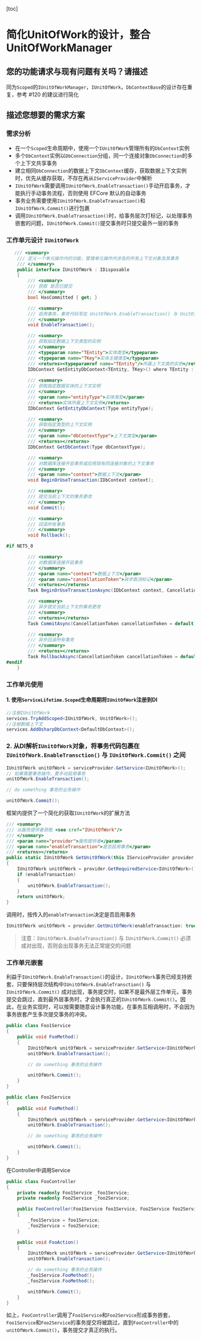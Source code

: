 [toc]

# 简化UnitOfWork的设计，整合UnitOfWorkManager

## 您的功能请求与现有问题有关吗？请描述

同为`Scoped`的`IUnitOfWorkManager`，`IUnitOfWork`，`DbContextBase`的设计存在重复，参考 #120 的建议进行简化

## 描述您想要的需求方案

### 需求分析

- 在一个`Scoped`生命周期中，使用一个`IUnitOfWork`管理所有的`DbContext`实例
- 多个`DbContext`实例以`DbConnection`分组，同一个连接对象`DbConnection`的多个上下文共享事务
- 建立相同`DbConnection`的数据上下文`DbContext`缓存，获取数据上下文实例时，优先从缓存获取，不存在再从`IServiceProvider`中解析
- `IUnitOfWork`需要调用`IUnitOfWork.EnableTransaction()`手动开启事务，才能执行手动事务流程，否则使用 EFCore 默认的自动事务
- 事务业务需要使用`IUnitOfWork.EnableTransaction()`和`IUnitOfWork.Commit()`进行包裹
- 调用`IUnitOfWork.EnableTransaction()`时，给事务层次打标记，以处理事务嵌套的问题，`IUnitOfWork.Commit()`提交事务时只提交最外一层的事务

### 工作单元设计 `IUnitOfWork`

``` csharp
   /// <summary>
    /// 定义一个单元操作内的功能，管理单元操作内涉及的所有上下文对象及其事务
    /// </summary>
    public interface IUnitOfWork : IDisposable
    {
        /// <summary>
        /// 获取 是否已提交
        /// </summary>
        bool HasCommitted { get; }

        /// <summary>
        /// 启用事务，事务代码写在 UnitOfWork.EnableTransaction() 与 UnitOfWork.Commit() 之间
        /// </summary>
        void EnableTransaction();

        /// <summary>
        /// 获取指定数据上下文类型的实例
        /// </summary>
        /// <typeparam name="TEntity">实体类型</typeparam>
        /// <typeparam name="TKey">实体主键类型</typeparam>
        /// <returns><typeparamref name="TEntity"/>所属上下文类的实例</returns>
        IDbContext GetEntityDbContext<TEntity, TKey>() where TEntity : IEntity<TKey>;
        
        /// <summary>
        /// 获取指定数据实体的上下文实例
        /// </summary>
        /// <param name="entityType">实体类型</param>
        /// <returns>实体所属上下文实例</returns>
        IDbContext GetEntityDbContext(Type entityType);

        /// <summary>
        /// 获取指定类型的上下文实例
        /// </summary>
        /// <param name="dbContextType">上下文类型</param>
        /// <returns></returns>
        IDbContext GetDbContext(Type dbContextType);

        /// <summary>
        /// 对数据库连接开启事务或应用现有同连接对象的上下文事务
        /// </summary>
        /// <param name="context">数据上下文</param>
        void BeginOrUseTransaction(IDbContext context);

        /// <summary>
        /// 提交当前上下文的事务更改
        /// </summary>
        void Commit();

        /// <summary>
        /// 回滚所有事务
        /// </summary>
        void Rollback();

#if NET5_0

        /// <summary>
        /// 对数据库连接开启事务
        /// </summary>
        /// <param name="context">数据上下文</param>
        /// <param name="cancellationToken">异步取消标记</param>
        /// <returns></returns>
        Task BeginOrUseTransactionAsync(IDbContext context, CancellationToken cancellationToken = default);

        /// <summary>
        /// 异步提交当前上下文的事务更改
        /// </summary>
        /// <returns></returns>
        Task CommitAsync(CancellationToken cancellationToken = default);

        /// <summary>
        /// 异步回滚所有事务
        /// </summary>
        /// <returns></returns>
        Task RollbackAsync(CancellationToken cancellationToken = default);
#endif
    }
```

### 工作单元使用

#### 1. 使用`ServiceLifetime.Scoped`生命周期将`IUnitOfWork`注册到DI

``` csharp
//注册IUnitOfWork
services.TryAddScoped<IUnitOfWork, UnitOfWork>();
//注册数据上下文
services.AddOsharpDbContext<DefaultDbContext>();
```

### 2. 从DI解析`IUnitOfWork`对象，将事务代码包裹在 `IUnitOfWork.EnableTransction()` 与 `IUnitOfWork.Commit()` 之间

``` csharp
IUnitOfWork unitOfWork = serviceProvider.GetService<IUnitOfWork>();
// 如果需要事务操作，要手动启用事务
unitOfWork.EnableTransaction();

// do something 事务的业务操作

unitOfWork.Commit();
```

框架内提供了一个简化的获取`IUnitOfWork`的扩展方法

``` csharp
/// <summary>
/// 从服务提供者获取 <see cref="IUnitOfWork"/>
/// </summary>
/// <param name="provider">服务提供者</param>
/// <param name="enableTransaction">是否启用事务</param>
/// <returns></returns>
public static IUnitOfWork GetUnitOfWork(this IServiceProvider provider, bool enableTransaction = false)
{
    IUnitOfWork unitOfWork = provider.GetRequiredService<IUnitOfWork>();
    if (enableTransaction)
    {
        unitOfWork.EnableTransaction();
    }
    return unitOfWork;
}
```

调用时，按传入的`enableTransaction`决定是否启用事务

```csharp
IUnitOfWork unitOfWork = provider.GetUnitOfWork(enableTransaction: true);
```


> 注意：`IUnitOfWork.EnableTransction()` 与 `IUnitOfWork.Commit()` 必须成对出现，否则会出现事务无法正常提交的问题



### 工作单元嵌套

利益于`IUnitOfWork.EnableTransaction()`的设计，`IUnitOfWork`事务已经支持嵌套，只要保持层次结构中`IUnitOfWork.EnableTransction()` 与 `IUnitOfWork.Commit()` 成对出现，事务提交时，如果不是最外层工作单元，事务提交会跳过，直到最外层事务时，才会执行真正的`IUnitOfWork.Commit()`。因此，在业务实现时，可以按需要随意设计事务功能，在事务互相调用时，不会因为事务嵌套产生多次提交事务的冲突。

```csharp
public class Foo1Service
{
    public void FooMethod()
    {
        IUnitOfWork unitOfWork = serviceProvider.GetService<IUnitOfWork>();
        unitOfWork.EnableTransaction();

        // do something 事务的业务操作

        unitOfWork.Commit();
    }
}

public class Foo2Service
{
    public void FooMethod()
    {
        IUnitOfWork unitOfWork = serviceProvider.GetService<IUnitOfWork>();
        unitOfWork.EnableTransaction();

        // do something 事务的业务操作

        unitOfWork.Commit();
    }
}
```

在Controller中调用Service
```csharp
public class FooController
{
    private readonly Foo1Service _foo1Service;
    private readonly Foo2Service _foo2Service;

    public FooController(Foo1Service foo1Service, Foo2Service foo2Service)
    {
        _foo1Service = foo1Service;
        _foo2Service = foo2Service;
    }

    public void FooAction()
    {
        IUnitOfWork unitOfWork = serviceProvider.GetService<IUnitOfWork>();
        unitOfWork.EnableTransaction();

        // do something 事务的业务操作
        _foo1Service.FooMethod();
        _foo2Service.FooMethod();

        unitOfWork.Commit();
    }
}
```

如上，`FooController`调用了`Foo1Service`和`Foo2Service`形成事务嵌套，`Foo1Service`和`Foo2Service`的事务提交将被跳过，直到`FooController`中的`unitOfWork.Commit()`，事务提交才真正的执行。